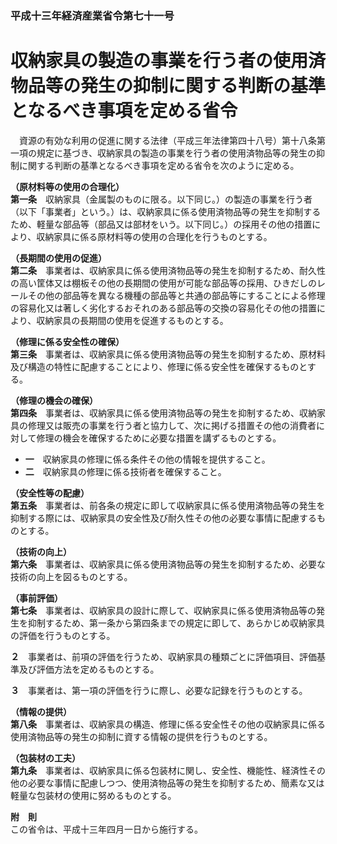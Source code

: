 ### 平成十三年経済産業省令第七十一号  
# 収納家具の製造の事業を行う者の使用済物品等の発生の抑制に関する判断の基準となるべき事項を定める省令  
　資源の有効な利用の促進に関する法律（平成三年法律第四十八号）第十八条第一項の規定に基づき、収納家具の製造の事業を行う者の使用済物品等の発生の抑制に関する判断の基準となるべき事項を定める省令を次のように定める。  
  
**（原材料等の使用の合理化）**  
**第一条**　収納家具（金属製のものに限る。以下同じ。）の製造の事業を行う者（以下「事業者」という。）は、収納家具に係る使用済物品等の発生を抑制するため、軽量な部品等（部品又は部材をいう。以下同じ。）の採用その他の措置により、収納家具に係る原材料等の使用の合理化を行うものとする。  
  
**（長期間の使用の促進）**  
**第二条**　事業者は、収納家具に係る使用済物品等の発生を抑制するため、耐久性の高い筐体又は棚板その他の長期間の使用が可能な部品等の採用、ひきだしのレールその他の部品等を異なる機種の部品等と共通の部品等にすることによる修理の容易化又は著しく劣化するおそれのある部品等の交換の容易化その他の措置により、収納家具の長期間の使用を促進するものとする。  
  
**（修理に係る安全性の確保）**  
**第三条**　事業者は、収納家具に係る使用済物品等の発生を抑制するため、原材料及び構造の特性に配慮することにより、修理に係る安全性を確保するものとする。  
  
**（修理の機会の確保）**  
**第四条**　事業者は、収納家具に係る使用済物品等の発生を抑制するため、収納家具の修理又は販売の事業を行う者と協力して、次に掲げる措置その他の消費者に対して修理の機会を確保するために必要な措置を講ずるものとする。  
* **一**　収納家具の修理に係る条件その他の情報を提供すること。  
* **二**　収納家具の修理に係る技術者を確保すること。  
  
**（安全性等の配慮）**  
**第五条**　事業者は、前各条の規定に即して収納家具に係る使用済物品等の発生を抑制する際には、収納家具の安全性及び耐久性その他の必要な事情に配慮するものとする。  
  
**（技術の向上）**  
**第六条**　事業者は、収納家具に係る使用済物品等の発生を抑制するため、必要な技術の向上を図るものとする。  
  
**（事前評価）**  
**第七条**　事業者は、収納家具の設計に際して、収納家具に係る使用済物品等の発生を抑制するため、第一条から第四条までの規定に即して、あらかじめ収納家具の評価を行うものとする。  
  
**２**　事業者は、前項の評価を行うため、収納家具の種類ごとに評価項目、評価基準及び評価方法を定めるものとする。  
  
**３**　事業者は、第一項の評価を行うに際し、必要な記録を行うものとする。  
  
**（情報の提供）**  
**第八条**　事業者は、収納家具の構造、修理に係る安全性その他の収納家具に係る使用済物品等の発生の抑制に資する情報の提供を行うものとする。  
  
**（包装材の工夫）**  
**第九条**　事業者は、収納家具に係る包装材に関し、安全性、機能性、経済性その他の必要な事情に配慮しつつ、使用済物品等の発生を抑制するため、簡素な又は軽量な包装材の使用に努めるものとする。  
  
**附　則**  
この省令は、平成十三年四月一日から施行する。  
  
